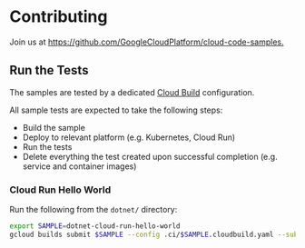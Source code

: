 # Contributing

Join us at <https://github.com/GoogleCloudPlatform/cloud-code-samples.>

## Run the Tests

The samples are tested by a dedicated [Cloud Build](https://cloud.google.com/cloud-build)  configuration.

All sample tests are expected to take the following steps:

* Build the sample
* Deploy to relevant platform (e.g. Kubernetes, Cloud Run)
* Run the tests
* Delete everything the test created upon successful completion (e.g. service and container images)

### Cloud Run Hello World

Run the following from the `dotnet/` directory:

```sh
export SAMPLE=dotnet-cloud-run-hello-world
gcloud builds submit $SAMPLE --config .ci/$SAMPLE.cloudbuild.yaml --substitutions COMMIT_SHA=manual
```
